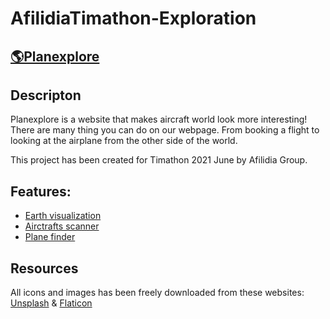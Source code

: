 # AfilidiaTimathon-Exploration
 
## [🌎Planexplore](https://planexplore.afilidia.com)


## Descripton
Planexplore is a website that makes aircraft world look more interesting!
There are many thing you can do on our webpage. 
From booking a flight to looking at the airplane from the other side of the world.

This project has been created for Timathon 2021 June by Afilidia Group.



## Features: 
* [Earth visualization](https://planexplore.afilidia.com/app/earth)
* [Airctrafts scanner](https://planexplore.afilidia.com/app/nearby)
* [Plane finder](https://planexplore.afilidia.com/app/airlines)

## Resources
All icons and images has been freely downloaded from these websites: 
[Unsplash](https://unsplash.com) & [Flaticon](https://www.flaticon.com)
